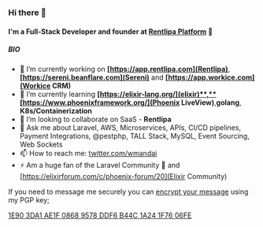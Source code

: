 ### Hi there 👋

#### I'm a Full-Stack Developer and founder at [Rentlipa Platform](https://rentlipa.com) 🚀

##### BIO

- 🔭 I’m currently working on **[https://app.rentlipa.com](Rentlipa)**, **[https://sereni.beanflare.com](Sereni)** and **[https://app.workice.com](Workice CRM)**
- 🌱 I’m currently learning **[https://elixir-lang.org/](elixir)**,**[https://www.phoenixframework.org/](Phoenix LiveView)**,**golang**, **K8s/Containerization**
- 👯 I’m looking to collaborate on SaaS - **Rentlipa**
- 💬 Ask me about Laravel, AWS, Microservices, APIs, CI/CD pipelines, Payment Integrations, @pestphp, TALL Stack, MySQL, Event Sourcing, Web Sockets
- 📫 How to reach me: [twitter.com/wmandai](https://twitter.com/wmandai)
- ⚡ Am a huge fan of the Laravel Community 🚀 and [https://elixirforum.com/c/phoenix-forum/20](Elixir Community)

If you need to message me securely you can [encrypt your message](https://www.gnupg.org/gph/en/manual/x110.html) using my PGP key;  

[1E90 3DA1 AE1F 0868 9578 DDF6 B44C 1A24 1F76 06FE](https://keybase.io/wmandai/pgp_keys.asc?fingerprint=1e903da1ae1f08689578ddf6b44c1a241f7606fe)

